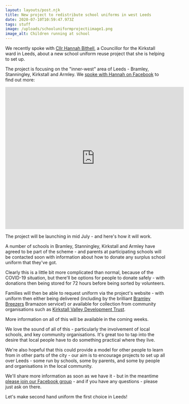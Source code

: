 ```yaml
---
layout: layouts/post.njk
title: New project to redistribute school uniforms in west Leeds
date: 2020-07-10T10:59:47.973Z
tags: stuff
image: /uploads/schooluniformprojectiimage1.png
image_alt: Children running at school
---
```

We recently spoke with [Cllr Hannah Bithell](https://twitter.com/hanbithell), a Councillor for the Kirkstall ward in Leeds, about a new school uniform reuse project that she is helping to set up.

The project is focusing on the "inner-west" area of Leeds - Bramley, Stanningley, Kirkstall and Armley.  We [spoke with Hannah on Facebook](https://www.facebook.com/zerowasteleeds/videos/272234837210976/?__xts__[0]=68.ARD8OE2W_uOs0wm4EqXrTv8a6XMv17IkbbMPQiwafiPiagYZguqudF34zjFiM18l5NHNNQYYiTHu4ASUR7aDqS4Fq1ddxRp_-Iw80TQ246c23hkthYt1tfzfs7TWylNPoS5RLpwyrkGM-rRRwaXYSr1DMkvjzkSCHYhwCbZ7eCAwGd6DXSgLGIlecODfm17lrqF3AdRfvHXvNgbcq8IPbi5MDt29fkkqZ-vz2TZXjuA5p3IeB2qEAHvKd1me80rsJ2oQtklvrn22OBytIebtD-zQcgxsx-7VscNM6MhhDXOL9U_NevvCGp2AnSJncVF3bgAnqZM-JbMXjNHOStWWaPXbeunKmaDGXo0&__tn__=-R) to find out more:

<iframe src="https://www.facebook.com/plugins/video.php?href=https%3A%2F%2Fwww.facebook.com%2Fzerowasteleeds%2Fvideos%2F272234837210976%2F&show_text=1&width=560" width="560" height="446" style="border:none;overflow:hidden" scrolling="no" frameborder="0" allowTransparency="true" allow="encrypted-media" allowFullScreen="true"></iframe>

The project will be launching in mid July - and here's how it will work.  

A number of schools in Bramley, Stanningley, Kirkstall and Armley have agreed to be part of the scheme - and parents at participating schools will be contacted soon with information about how to donate any surplus school uniform that they've got.

Clearly this is a little bit more complicated than normal, because of the COVID-19 situation, but there'll be options for people to donate safely - with donations then being stored for 72 hours before being sorted by volunteers.

Families will then be able to request uniform via the project's website - with uniform then either being delivered (including by the brilliant [Bramley Breezers](https://twitter.com/bramleybreezers) Bramazon service!) or available for collection from community organisations such as [Kirkstall Valley Development Trust](https://www.kvdt.org.uk/).  

More information on all of this will be available in the coming weeks.

We love the sound of all of this - particularly the involvement of local schools, and key community organisations.  It's great too to tap into the desire that local people have to do something practical where they live. 

We're also hopeful that this could provide a model for other people to learn from in other parts of the city - our aim is to encourage projects to set up all over Leeds - some run by schools, some by parents, and some by people and organisations in the local community.  

We'll share more information as soon as we have it - but in the meantime [please join our Facebook group](https://www.facebook.com/groups/603050533660854/?source_id=215809088977622) - and if you have any questions - please just ask on there.  

Let's make second hand uniform the first choice in Leeds!
